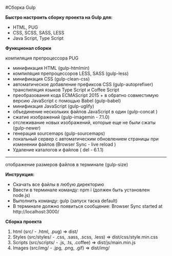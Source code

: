 #Сборка Gulp 

**Быстро настроить сборку проекта на Gulp для:**  

* HTML, PUG
* CSS, SCSS, SASS, LESS
* Java Script, Type Script

**Функционал сборки**

компиляция препроцессора PUG
* минификация HTML (gulp-htmlmin)
* компиляция препроцессоров LESS, SASS (gulp-less)
* минификация CSS (gulp-clean-css)
* автоматическое добавление префиксов CSS (gulp-autoprefixer)
транспиляция языков Type Script и Coffee Script
* преобразования кода ECMAScript 2015 + в обратно совместимую версию JavaScript с помощью Babel (gulp-babel)
* минификация JavaScript (gulp-uglify)
* объединение нескольких файлов JavaScript в один (gulp-concat )
* сжатие изображений (gulp-imagemin - 7.1.0)
* отслеживание новых изображений, которые еще не были сжаты (gulp-newer)
* генерация sourcemaps (gulp-sourcemaps)
* локальный сервер с автоматическим обновлением страницы при изменении файлов (Browser Sync - live reload  )
* Удаление каталогов и файлов ( del - 6.1.1)   

----------------
отображение размеров файлов в терминале (gulp-size)


**Инструкция:**  
* Скачать все файлы в любую директорию   
* Ввести в терминале команду: npm i (должен быть установлен node.js)   
* Выполнить команду: gulp (запуск таска default)   
* В терминале должно появиться сообщение: Browser Sync started at http://localhost:3000/

**Сборка проекта**

1. html (src/ - .html, .pug)  => dist/
2. Styles (src/styles/ - .css, .sass, .scss, .less) => dist/css/style.min.css	
3. Scripts (src/scripts/ - .js, .ts, .coffee) => dist/js/main.min.js	
4. Images (src/img/ - .jpg, .png, .gif) => dist/img/
